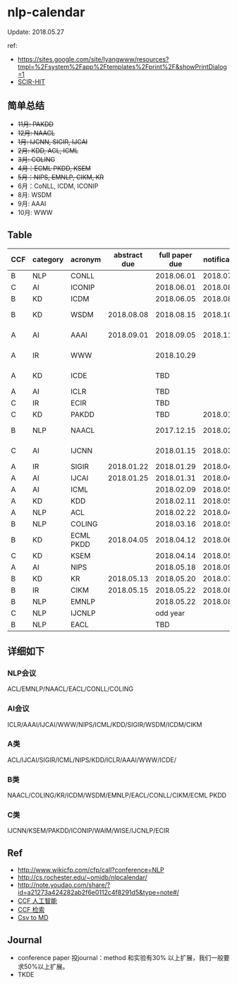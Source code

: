 # nlp-calendar

Update: 2018.05.27

ref:

- https://sites.google.com/site/lyangwww/resources?tmpl=%2Fsystem%2Fapp%2Ftemplates%2Fprint%2F&showPrintDialog=1
- [SCIR-HIT](http://mp.weixin.qq.com/s/3N7F9vT-5FodL2JMkua8Xw)

## 简单总结

- ~~11月: PAKDD~~
- ~~12月: NAACL~~
- ~~1月: IJCNN, SIGIR, IJCAI~~
- ~~2月: KDD, ACL, ICML~~
- ~~3月: COLING~~
- ~~4月：ECML PKDD, KSEM~~
- ~~5月：NIPS, EMNLP, CIKM, KR~~
- 6月：CoNLL, ICDM, ICONIP
- 8月: WSDM
- 9月: AAAI
- 10月: WWW

## Table

| CCF | category | acronym   | abstract due | full paper due | notification | conference time | conference address     | page                                                     |
|-----|----------|-----------|--------------|----------------|--------------|-----------------|------------------------|----------------------------------------------------------|
| B   | NLP      | CONLL     |              | 2018.06.01     | 2018.07.27   | 2018.10.31      | Brussels, Belgium      | http://www.conll.org/cfp-2017                            |
| C   | AI       | ICONIP    |              | 2018.06.01     | 2018.08.01   |                 | Cambodia               | https://conference.cs.cityu.edu.hk/iconip/               |
| B   | KD       | ICDM      |              | 2018.06.05     | 2018.08.17   | 2018.11.17      | Singapore, Singapore   | http://icdm2018.org/calls/call-for-papers/               |
| B   | KD       | WSDM      | 2018.08.08   | 2018.08.15     | 2018.10.24   | 2019-02-11      | Melbourne, Australia   | http://www.wsdm-conference.org/2018/call-for-papers.html |
| A   | AI       | AAAI      | 2018.09.01   | 2018.09.05     | 2018.11.01   | 2019-01-27      | Hawaii, USA            |                                                          |
| A   | IR       | WWW       |              | 2018.10.29     |              |                 | San Francisco, CA, USA |                                                          |
| A   | KD       | ICDE      |              | TBD            |              |                 |                        | https://icde2018.org/index.php/welcome/important-dates/  |
| A   | AI       | ICLR      |              | TBD            |              |                 |                        |                                                          |
| C   | IR       | ECIR      |              | TBD            |              |                 |                        |                                                          |
| C   | KD       | PAKDD     |              | TBD            | 2018.01.28   | 2018.07.08      | Rio, Brazil            | http://prada-research.net/pakdd18/                       |
| B   | NLP      | NAACL     |              | 2017.12.15     | 2018.02.13   | 2018.06.01      | New Orleans, Louisiana | http://naacl2018.org/call_for_paper.html                 |
| C   | AI       | IJCNN     |              | 2018.01.15     | 2018.03.15   | 2018.07.08      | Rio de Janeiro, Brazil | http://www.ecomp.poli.br/~wcci2018/call-for-papers/      |
| A   | IR       | SIGIR     | 2018.01.22   | 2018.01.29     | 2018.04.11   | 2018.07.08      | Michigan, USA          | https://easychair.org/cfp/sigir2018                      |
| A   | AI       | IJCAI     | 2018.01.25   | 2018.01.31     | 2018.04.16   | 2018.07.13      | Stockholm, Sweden      | https://www.ijcai-18.org/cfp/                            |
| A   | AI       | ICML      |              | 2018.02.09     | 2018.05.11   |                 |                        | https://2017.icml.cc/Conferences/2018/CallForPapers      |
| A   | KD       | KDD       |              | 2018.02.11     | 2018.05.06   |                 |                        | http://www.kdd.org/kdd2018/                              |
| A   | NLP      | ACL       |              | 2018.02.22     | 2018.04.20   | 2018.07.15      | Melbourne, Australia   | http://acl2018.org/call-for-papers                       |
| B   | NLP      | COLING    |              | 2018.03.16     | 2018.05.17   | 2018.08.22      | New Mexico, USA        | http://coling2018.org/first-call-for-papers/             |
| B   | KD       | ECML PKDD | 2018.04.05   | 2018.04.12     | 2018.06.14   |                 | Ireland                | http://www.ecmlpkdd2018.org/key-dates-deadlines/         |
| C   | KD       | KSEM      |              | 2018.04.14     | 2018.05.27   |                 | Changchun, China       |                                                          |
| A   | AI       | NIPS      |              | 2018.05.18     | 2018.09.01   |                 |                        | https://nips.cc/Conferences/2018/Dates                   |
| B   | KD       | KR        | 2018.05.13   | 2018.05.20     | 2018.07.11   | 2018.10.30      | Tempe, Arizona         | http://reasoning.eas.asu.edu/kr2018/                     |
| B   | IR       | CIKM      | 2018.05.15   | 2018.05.22     | 2018.08.06   | 2018.10.22      | Italy                  | http://www.wikicfp.com/cfp/program?id=462&s=CIKM         |
| B   | NLP      | EMNLP     |              | 2018.05.22     | 2018.08.06   | 2018.10.31      | Brussels, Belgium      | http://www.wikicfp.com/cfp/program?id=883                |
| C   | NLP      | IJCNLP    |              | odd year       |              |                 |                        |                                                          |
| B   | NLP      | EACL      |              | TBD            |              |                 |                        | http://www.wikicfp.com/cfp/program?id=785                |

## 详细如下

### NLP会议

ACL/EMNLP/NAACL/EACL/CONLL/COLING

### AI会议

ICLR/AAAI/IJCAI/WWW/NIPS/ICML/KDD/SIGIR/WSDM/ICDM/CIKM

### A类

ACL/IJCAI/SIGIR/ICML/NIPS/KDD/ICLR/AAAI/WWW/ICDE/

### B类

NAACL/COLING/KR/ICDM/WSDM/EMNLP/EACL/CONLL/CIKM/ECML PKDD

### C类

IJCNN/KSEM/PAKDD/ICONIP/WAIM/WISE/IJCNLP/ECIR

## Ref

- http://www.wikicfp.com/cfp/call?conference=NLP
- http://cs.rochester.edu/~omidb/nlpcalendar/
- http://note.youdao.com/share/?id=a21273a424282ab2f6e0112c4f8291d5&type=note#/
- [CCF 人工智能](http://www.ccf.org.cn/xspj/rgzn/)
- [CCF 检索](http://www.ccf.org.cn/xspj/sjk/sjwj/nrjs/)
- [Csv to MD](http://stevecat.net/table-magic/#)

## Journal

- conference paper 投journal：method 和实验有30% 以上扩展，我们一般要求50%以上扩展。
- TKDE
